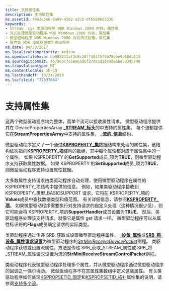 ```yaml
---
title: 支持属性集
description: 支持属性集
ms.assetid: 49a3e3e6-3a09-4202-a2cb-df65806d3336
keywords:
- Stream .sys 类驱动程序 WDK Windows 2000 内核，属性集
- 流式处理微型驱动程序 WDK Windows 2000 内核，属性集
- 微型驱动程序 WDK Windows 2000 内核流式处理，属性集
- 属性集 WDK 流式处理微型驱动程序
ms.date: 04/20/2017
ms.localizationpriority: medium
ms.openlocfilehash: bb985211af2c8c20ff484f5f5b78ebe9c58db215
ms.sourcegitcommit: 4b7a6ac7c68e6ad6f27da5d1dc4deabd5d34b748
ms.translationtype: MT
ms.contentlocale: zh-CN
ms.lasthandoff: 10/24/2019
ms.locfileid: "72837664"
---
```

# <a name="supporting-property-sets"></a>支持属性集





这两个微型驱动程序均为整体，而单个流可以接收属性请求。 微型驱动程序提供其在 DevicePropertiesArray [ **\_STREAM\_标头**](https://docs.microsoft.com/windows-hardware/drivers/ddi/strmini/ns-strmini-_hw_stream_header)的中支持的属性集。 每个流都提供它在**StreamPropertiesArray**中支持的属性集， [ **\_流的\_信息**](https://docs.microsoft.com/windows-hardware/drivers/ddi/strmini/ns-strmini-_hw_stream_information)结构。

微型驱动程序定义了一个通过[**KSPROPERTY\_集**](https://docs.microsoft.com/windows-hardware/drivers/ddi/ks/ns-ks-ksproperty_set)数据结构来处理的属性集，该结构依次指向[**KSPROPERTY\_项**](https://docs.microsoft.com/windows-hardware/drivers/ddi/ks/ns-ks-ksproperty_item)结构的数组，其中每个属性都对应于属性集中的一个属性。 如果 KSPROPERTY 的**GetSupported**成员\_项为**TRUE**，则微型驱动程序支持获取属性数据。 如果 KSPROPERTY 的**SetSupported**成员\_项为**TRUE**，则微型驱动程序支持设置属性数据。

大多数属性支持请求由类驱动程序自动处理，使用微型驱动程序在属性的 KSPROPERTY\_项结构中提供的信息。 例如，如果类驱动程序接收到 KSPROPERTY\_类型\_BASICSUPPORT 请求，它将在 KSPROPERTY\_项的**Values**成员中查找数据类型和值范围。 有关详细信息，请参阅[**KSPROPERTY\_项**](https://docs.microsoft.com/windows-hardware/drivers/ddi/ks/ns-ks-ksproperty_item)。 如果微型驱动程序需要执行对支持请求的自定义处理（这种情况很少见），则它可能会将 KSPROPERTY\_项的**SupportHandler**成员设置为**TRUE**。 然后，类驱动程序处理该支持请求，就像它是属性 get 请求一样。 微型驱动程序可以从属性标识符的**Flags**成员确定请求的实际类型。

类驱动程序通过传递 SRB\_获取或设置微型驱动程序属性， [ **\_设备\_属性**](https://docs.microsoft.com/windows-hardware/drivers/stream/srb-get-device-property)或[**SRB\_将\_设备\_属性请求设置**](https://docs.microsoft.com/windows-hardware/drivers/stream/srb-set-device-property)为微型驱动程序的[*StrMiniReceiveDevicePacket*](https://docs.microsoft.com/windows-hardware/drivers/ddi/strmini/nc-strmini-phw_receive_device_srb)例程。 类驱动程序获取或设置流属性，方法是传递 SRB\_获取\_STREAM\_属性或 SRB\_将\_STREAM\_属性请求设置为流的**StrMiniReceiveStreamControlPacket**例程。

类驱动程序代表微型驱动程序处理多个属性，并从微型驱动程序通过微型驱动程序的回调之一偶尔协助。 微型驱动程序不在其属性集数组中定义这些属性。 有关类驱动程序如何处理[KSPROPSETID\_固定](https://docs.microsoft.com/windows-hardware/drivers/stream/kspropsetid-pin)和[KSPROPSETID\_拓扑](https://docs.microsoft.com/windows-hardware/drivers/stream/kspropsetid-topology)属性集的说明，请参阅[支持多个流](supporting-multiple-streams.md)。

 

 




